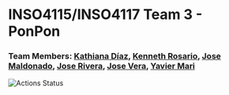 # INSO4115/INSO4117 Team 3 - PonPon
### Team Members: [Kathiana Díaz](https://github.com/kathianadiaz), [Kenneth Rosario](https://github.com/kenneth-rosario), [Jose Maldonado](https://github.com/jose-maldonado), [Jose Rivera](https://github.com/jvserivera), [Jose Vera](https://github.com/josevera7), [Yavier Mari](https://github.com/YMari)

![Actions Status](https://github.com/uprm-inso-4115-2020-2021-s2/semester-project-team-3/workflows/node.js.yml/badge.svg)
